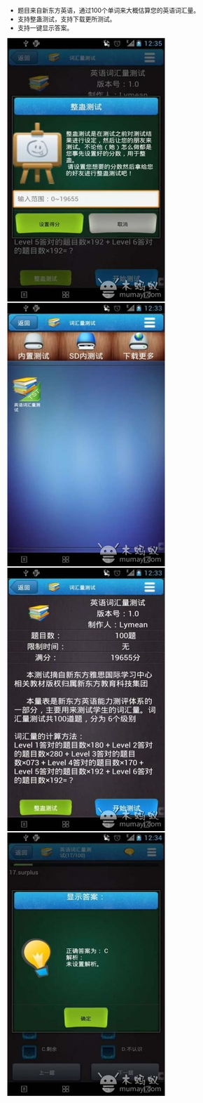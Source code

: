 * 题目来自新东方英语，通过100个单词来大概估算您的英语词汇量。
* 支持整蛊测试，支持下载更所测试。
* 支持一键显示答案。
<!-- class="ui medium images" -->
![](/assets/images/works/词汇量测试/1.jpg)
![](/assets/images/works/词汇量测试/2.jpg)
![](/assets/images/works/词汇量测试/3.jpg)
![](/assets/images/works/词汇量测试/4.jpg)
<!-- endclass -->
